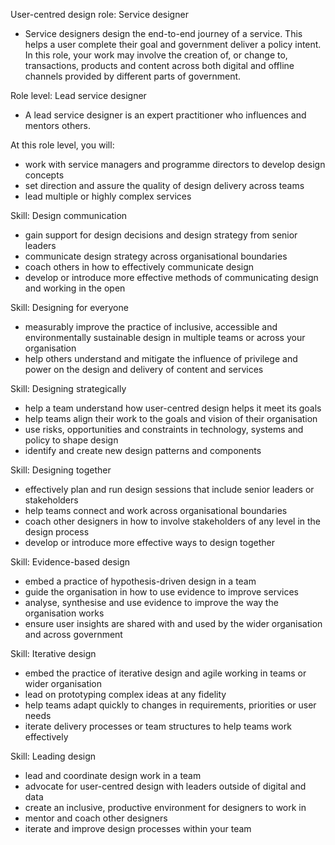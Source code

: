 User-centred design role: Service designer
- Service designers design the end-to-end journey of a service. This helps a user complete their goal and government deliver a policy intent. In this role, your work may involve the creation of, or change to, transactions, products and content across both digital and offline channels provided by different parts of government.

Role level: Lead service designer
- A lead service designer is an expert practitioner who influences and mentors others.

At this role level, you will:
- work with service managers and programme directors to develop design concepts
- set direction and assure the quality of design delivery across teams
- lead multiple or highly complex services

Skill: Design communication
- gain support for design decisions and design strategy from senior leaders
- communicate design strategy across organisational boundaries
- coach others in how to effectively communicate design
- develop or introduce more effective methods of communicating design and working in the open

Skill: Designing for everyone
- measurably improve the practice of inclusive, accessible and environmentally sustainable design in multiple teams or across your organisation
- help others understand and mitigate the influence of privilege and power on the design and delivery of content and services

Skill: Designing strategically
- help a team understand how user-centred design helps it meet its goals
- help teams align their work to the goals and vision of their organisation
- use risks, opportunities and constraints in technology, systems and policy to shape design
- identify and create new design patterns and components

Skill: Designing together
- effectively plan and run design sessions that include senior leaders or stakeholders
- help teams connect and work across organisational boundaries
- coach other designers in how to involve stakeholders of any level in the design process
- develop or introduce more effective ways to design together

Skill: Evidence-based design
- embed a practice of hypothesis-driven design in a team
- guide the organisation in how to use evidence to improve services
- analyse, synthesise and use evidence to improve the way the organisation works
- ensure user insights are shared with and used by the wider organisation and across government

Skill: Iterative design
- embed the practice of iterative design and agile working in teams or wider organisation
- lead on prototyping complex ideas at any fidelity
- help teams adapt quickly to changes in requirements, priorities or user needs
- iterate delivery processes or team structures to help teams work effectively

Skill: Leading design
- lead and coordinate design work in a team
- advocate for user-centred design with leaders outside of digital and data
- create an inclusive, productive environment for designers to work in
- mentor and coach other designers
- iterate and improve design processes within your team